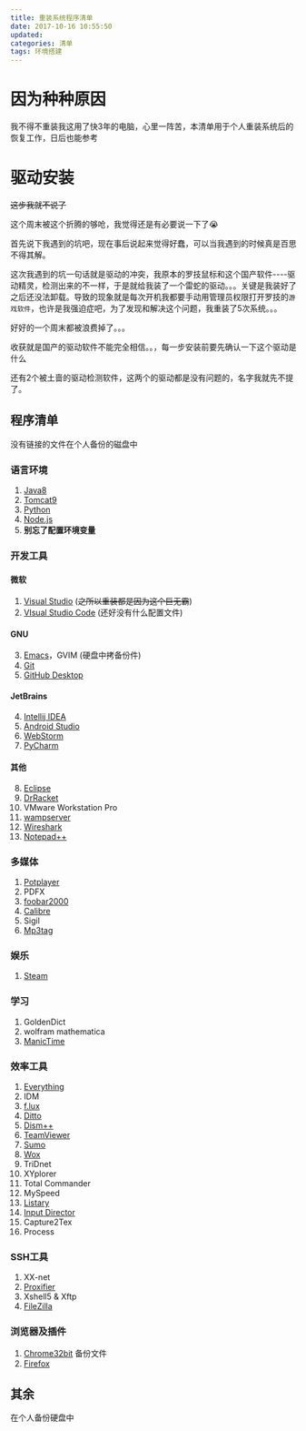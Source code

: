 ```yaml
---
title: 重装系统程序清单
date: 2017-10-16 10:55:50
updated:
categories: 清单
tags: 环境搭建
---
```

# 因为种种原因
我不得不重装我这用了快3年的电脑，心里一阵苦，本清单用于个人重装系统后的恢复工作，日后也能参考



# 驱动安装
~~这步我就不说了~~

这个周末被这个折腾的够呛，我觉得还是有必要说一下了😭

<!--more-->

首先说下我遇到的坑吧，现在事后说起来觉得好蠢，可以当我遇到的时候真是百思不得其解。

这次我遇到的坑一句话就是驱动的冲突，我原本的罗技鼠标和这个国产软件----驱动精灵，检测出来的不一样，于是就给我装了一个雷蛇的驱动。。。关键是我装好了之后还没法卸载。导致的现象就是每次开机我都要手动用管理员权限打开罗技的`游戏软件`，也许是我强迫症吧，为了发现和解决这个问题，我重装了5次系统。。。



好好的一个周末都被浪费掉了。。。

收获就是国产的驱动软件不能完全相信。。，每一步安装前要先确认一下这个驱动是什么

还有2个被土啬的驱动检测软件，这两个的驱动都是没有问题的，名字我就先不提了。

## 程序清单
没有链接的文件在个人备份的磁盘中
### 语言环境
1. [Java8](http://www.oracle.com/technetwork/java/javase/downloads/jdk8-downloads-2133151.html)
2. [Tomcat9](https://tomcat.apache.org/download-90.cgi)
3. [Python](https://www.python.org/downloads/)
4. [Node.js](https://nodejs.org/en/)
5. **别忘了配置环境变量**

### 开发工具
#### 微软
1. [Visual Studio](https://www.visualstudio.com/zh-hans/) (~~之所以重装都是因为这个巨无霸~~)
2. [VIsual Studio Code](https://www.visualstudio.com/zh-hans/) (还好没有什么配置文件)
#### GNU
3. [Emacs](http://mirrors.ustc.edu.cn/gnu/emacs/windows/)，GVIM (硬盘中拷备份件)
4. [Git](https://git-scm.com/download/win)
5. [GitHub Desktop](https://desktop.github.com/)
#### JetBrains
4. [Intellij IDEA](https://www.jetbrains.com/idea/)
5. [Android Studio](https://developer.android.com/studio/index.html)
6. [WebStorm](https://www.jetbrains.com/webstorm/?fromMenu)
7. [PyCharm](https://www.jetbrains.com/pycharm/?fromMenu)
#### 其他
8. [Eclipse](http://www.eclipse.org/home/index.php)
9. [DrRacket](https://racket-lang.org/download/)
10. VMware Workstation Pro
11. [wampserver](http://www.wampserver.com/en/)
12. [Wireshark](https://www.wireshark.org/download.html)
13. [Notepad++](https://notepad-plus-plus.org/download/v7.5.1.html)

### 多媒体
1. [Potplayer](https://potplayer.daum.net/)
2. PDFX
3. [foobar2000](http://blog.sina.com.cn/s/blog_6fcc51420102wv92.html)
4. [Calibre](https://calibre-ebook.com/download)
5. Sigil
6. [Mp3tag](https://www.mp3tag.de/en/download.html)

### 娱乐
1. [Steam](http://store.steampowered.com/about/)

### 学习
1. GoldenDict
2. wolfram mathematica
3. [ManicTime](https://www.manictime.com/)

### 效率工具
1. [Everything](https://www.voidtools.com/downloads/)
2. IDM
3. [f.lux](https://justgetflux.com/)
4. [Ditto](http://ditto-cp.sourceforge.net/)
5. [Dism++](https://www.chuyu.me/zh-Hans/)
6. [TeamViewer](https://www.teamviewer.com/zhcn/download/windows/)
7. [Sumo](https://www.kcsoftwares.com/?download)
8. [Wox](https://github.com/Wox-launcher/Wox/releases)
9. TriDnet
10. XYplorer
11. Total Commander
12. MySpeed
13. [Listary](http://www.listary.com/download)
14. [Input Director](https://www.inputdirector.com/downloads.html)
15. Capture2Tex
16. Process

### SSH工具
1. XX-net
2. [Proxifier](https://www.echoteen.com/proxifier-newway.html)
3. Xshell5 & Xftp
4. [FileZilla](https://filezilla-project.org/)

### 浏览器及插件
1. [Chrome32bit](https://www.google.com/chrome/browser/desktop/index.html)
  备份文件
2. [Firefox](https://www.mozilla.org/zh-CN/firefox/desktop/)

## 其余
在个人备份硬盘中